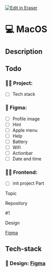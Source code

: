 <p><a target="_blank" href="https://app.eraser.io/workspace/CB00jYU2j9Apx2r5tod2" id="edit-in-eraser-github-link"><img alt="Edit in Eraser" src="https://firebasestorage.googleapis.com/v0/b/second-petal-295822.appspot.com/o/images%2Fgithub%2FOpen%20in%20Eraser.svg?alt=media&amp;token=968381c8-a7e7-472a-8ed6-4a6626da5501"></a></p>

# :computer: MacOS
## Description
## Todo
### :male_detective: Project:
- [ ] Tech stack
### :art: Figma:
- [ ] Profile image
- [ ] Hint
- [ ] Apple menu
- [ ] Help
- [ ] Battery
- [ ] Wifi
- [ ] Actionbar
- [ ] Date and time
### :technologist: Frontend:
- [ ] init project
Part

Topic

Repository

#1

Design

[﻿Figma](https://www.figma.com/file/VCxltAf7wcOtDc6djBIBCD/MacOS?type=design&node-id=2%3A5731&mode=design&t=B1iX5GHDvj0DTduN-1) 





## Tech-stack
### :art: Design: [﻿Figma](https://www.figma.com/file/VCxltAf7wcOtDc6djBIBCD/MacOS?type=design&node-id=2%3A5731&mode=design&t=B1iX5GHDvj0DTduN-1) 



<!--- Eraser file: https://app.eraser.io/workspace/CB00jYU2j9Apx2r5tod2 --->